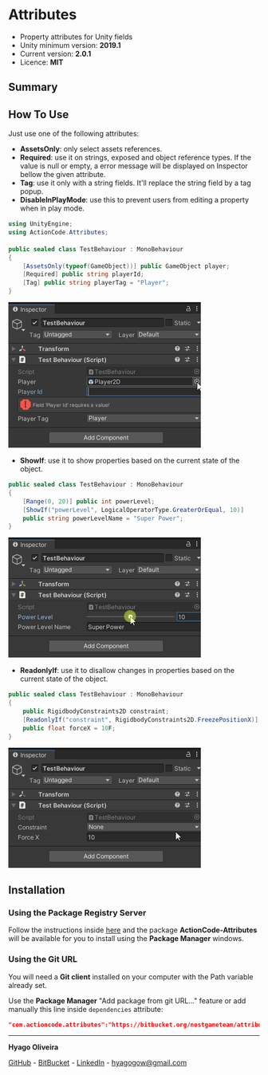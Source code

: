 # Attributes

* Property attributes for Unity fields
* Unity minimum version: **2019.1**
* Current version: **2.0.1**
* Licence: **MIT**

## Summary

## How To Use

Just use one of the following attributes:

* **AssetsOnly**: only select assets references.
* **Required**: use it on strings, exposed and object reference types. If the value is null or empty, a error message will be displayed on Inspector bellow the given attribute.
* **Tag**: use it only with a string fields. It'll replace the string field by a tag popup.
* **DisableInPlayMode**: use this to prevent users from editing a property when in play mode.

```csharp
using UnityEngine;
using ActionCode.Attributes;

public sealed class TestBehaviour : MonoBehaviour
{
    [AssetsOnly(typeof(GameObject))] public GameObject player;
    [Required] public string playerId;
    [Tag] public string playerTag = "Player";
}
```

![Attributes](/Documentation~/attributes-simple.gif)

* **ShowIf**: use it to show properties based on the current state of the object.

```csharp
public sealed class TestBehaviour : MonoBehaviour
{
    [Range(0, 20)] public int powerLevel;
    [ShowIf("powerLevel", LogicalOperatorType.GreaterOrEqual, 10)]
    public string powerLevelName = "Super Power";
}
```

![Show If Attribute Showcase](/Documentation~/attributes-show-if.gif)

* **ReadonlyIf**: use it to disallow changes in properties based on the current state of the object.

```csharp
public sealed class TestBehaviour : MonoBehaviour
{
    public RigidbodyConstraints2D constraint;
    [ReadonlyIf("constraint", RigidbodyConstraints2D.FreezePositionX)]
    public float forceX = 10F;
}
```

![Readonly If Attribute Showcase](/Documentation~/attributes-readonly-if.gif)

## Installation

### Using the Package Registry Server

Follow the instructions inside [here](https://cutt.ly/ukvj1c8) and the package **ActionCode-Attributes** will be available for you to install using the **Package Manager** windows.

### Using the Git URL

You will need a **Git client** installed on your computer with the Path variable already set. 

Use the **Package Manager** "Add package from git URL..." feature or add manually this line inside `dependencies` attribute: 

```json
"com.actioncode.attributes":"https://bitbucket.org/nostgameteam/attributes.git"
```
---

**Hyago Oliveira**

[GitHub](https://github.com/HyagoOliveira) -
[BitBucket](https://bitbucket.org/HyagoGow/) -
[LinkedIn](https://www.linkedin.com/in/hyago-oliveira/) -
<hyagogow@gmail.com>